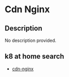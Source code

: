 # Cdn Nginx

## Description

No description provided.

## k8 at home search

- [cdn-nginx](https://nanne.dev/k8s-at-home-search/#/cdn-nginx)
